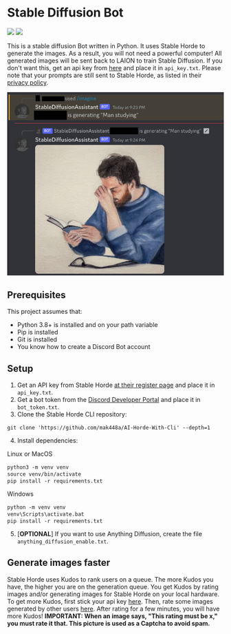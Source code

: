 # Stable Diffusion Bot

![](https://img.shields.io/github/repo-size/mak448a/Stable-Diffusion-Bot)
![](https://img.shields.io/github/contributors/mak448a/Stable-Diffusion-Bot)

This is a stable diffusion Bot written in Python. It uses Stable Horde to generate the images.
As a result, you will not need a powerful computer!
All generated images will be sent back to LAION to train Stable Diffusion. If you don't want this, get an api key from [here](https://stablehorde.net/register) and place it in `api_key.txt`. Please note that your prompts are still sent to Stable Horde, as listed in their [privacy policy](https://stablehorde.net/privacy).

![](demo.png)

## Prerequisites
This project assumes that:
- Python 3.8+ is installed and on your path variable
- Pip is installed
- Git is installed
- You know how to create a Discord Bot account


## Setup

1. Get an API key from Stable Horde [at their register page](https://stablehorde.net/register) and place it in `api_key.txt`.
2. Get a bot token from the [Discord Developer Portal](https://discord.com/developers/applications) and place it in `bot_token.txt`.
3. Clone the Stable Horde CLI repository:
```shell
git clone 'https://github.com/mak448a/AI-Horde-With-Cli' --depth=1
```
4. Install dependencies:

Linux or MacOS
```shell
python3 -m venv venv
source venv/bin/activate
pip install -r requirements.txt
```
Windows
```shell
python -m venv venv
venv\Scripts\activate.bat
pip install -r requirements.txt
```

5. [**OPTIONAL**] If you want to use Anything Diffusion, create the file `anything_diffusion_enable.txt`.

## Generate images faster
Stable Horde uses Kudos to rank users on a queue. The more Kudos you have, the higher you are on the generation queue.
You get Kudos by rating images and/or generating images for Stable Horde
on your local hardware.
To get more Kudos, first stick your api key [here](https://tinybots.net/artbot/settings).
Then, rate some images generated by other users [here](https://tinybots.net/artbot/rate).
After rating for a few minutes, you will have more Kudos!
**IMPORTANT: When an image says, "This rating must be x," you must rate it that. This picture is used as a Captcha to avoid spam.**
